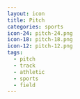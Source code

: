 ```yaml
---
layout: icon
title: Pitch
categories: sports
icon-24: pitch-24.png
icon-18: pitch-18.png
icon-12: pitch-12.png
tags:
  - pitch
  - track
  - athletic
  - sports
  - field
---
```

